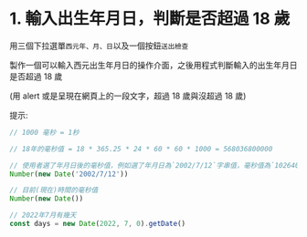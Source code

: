 # 1. 輸入出生年月日，判斷是否超過 18 歲

用三個下拉選單`西元年、月、日`以及一個按鈕`送出檢查`

製作一個可以輸入西元出生年月日的操作介面，之後用程式判斷輸入的出生年月日是否超過 18 歲

(用 alert 或是呈現在網頁上的一段文字，超過 18 歲與沒超過 18 歲)

提示:

```js
// 1000 毫秒 = 1秒

// 18年的毫秒值 = 18 * 365.25 * 24 * 60 * 60 * 1000 = 568036800000

// 使用者選了年月日後的毫秒值，例如選了年月日為`2002/7/12`字串值，毫秒值為`1026403200000`數字值
Number(new Date('2002/7/12'))

// 目前(現在)時間的毫秒值
Number(new Date())

// 2022年7月有幾天
const days = new Date(2022, 7, 0).getDate()
```
